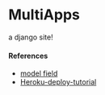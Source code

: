 # MultiApps
a django site!

#### References
* [model field](https://docs.djangoproject.com/en/3.1/ref/models/fields/#textfield)  
* [Heroku-deploy-tutorial](https://devcenter.heroku.com/articles/getting-started-with-python#introduction)